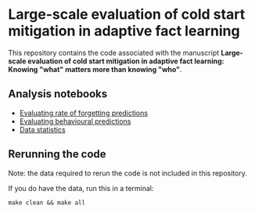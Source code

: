 # Large-scale evaluation of cold start mitigation in adaptive fact learning

This repository contains the code associated with the manuscript **Large-scale evaluation of cold start mitigation in adaptive fact learning: Knowing "what" matters more than knowing "who"**.


## Analysis notebooks

- [Evaluating rate of forgetting predictions](./output/04_evaluate_ROF_predictions.md)
- [Evaluating behavioural predictions](./output/05_evaluate_behavioural_predictions.md)
- [Data statistics](./output/06_data_statistics.md)


## Rerunning the code

Note: the data required to rerun the code is not included in this repository.

If you do have the data, run this in a terminal:

    make clean && make all
    
  